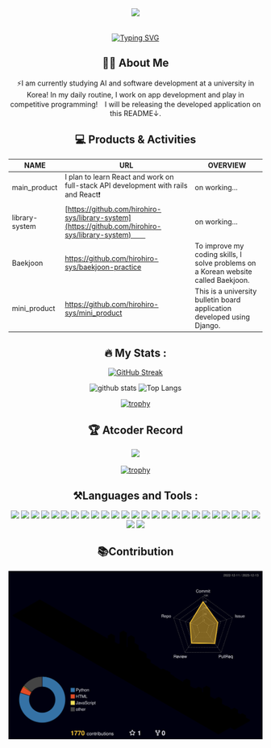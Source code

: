 <div id="header" align="center">


<img src="https://media.giphy.com/media/du3J3cXyzhj75IOgvA/giphy.gif" width="160" />

<br>

<img src="https://komarev.com/ghpvc/?username=hirohiro-sys&style=flat-square&color=blue" alt=""/>

<a href="https://git.io/typing-svg"><img src="https://readme-typing-svg.demolab.com?font=Fira+Code&pause=1000&color=31F738&random=false&width=600&lines=Hello+there.+I`m+hirohiro-sys!+Have+a+nice+day+⭐️" alt="Typing SVG" /></a> 

## 🧑‍💻 About Me

⚡️I am currently studying AI and software development at a university in  Korea! In my daily routine, I work on app development and play in competitive programming!　I will be releasing the developed application on this README↓.


## 💻 Products & Activities

| NAME | URL | OVERVIEW
| --- | --- | -- |
| main_product | I plan to learn React and work on full-stack API development with rails and React❗️ | on working...
| library-system | [https://github.com/hirohiro-sys/library-system](https://github.com/hirohiro-sys/library-system)　　| on working...
| Baekjoon | https://github.com/hirohiro-sys/baekjoon-practice | To improve my coding skills, I solve problems on a Korean website called Baekjoon.
| mini_product | https://github.com/hirohiro-sys/mini_product | This is a university bulletin board application developed using Django.








## 🔥 My Stats :



<!-- [![Solved.ac
프로필](http://mazassumnida.wtf/api/v2/generate_badge?boj=katohiro22)](https://solved.ac/{handle})

[![Solved.ac
프로필](http://mazassumnida.wtf/api/mini/generate_badge?boj=katohiro22)](https://solved.ac/{handle}) 
-->



<p align="center"> 

[![GitHub Streak](https://streak-stats.demolab.com?user=hirohiro-sys&theme=tokyonight&hide_border=%E9%96%93%E9%81%95%E3%81%84)](https://git.io/streak-stats)

<img alt="github stats" height="150px" src="https://github-readme-stats.vercel.app/api?username=hirohiro-sys&theme=dark&show_icons=true" /> 


<img alt="Top Langs" height="150px" src="https://github-readme-stats.vercel.app/api/top-langs/?username=hirohiro-sys&layout=compact&theme=vision-friendly-dark" /> 
 



</p>


 [![trophy](https://github-profile-trophy.vercel.app/?username=hirohiro-sys&theme=matrix)](https://github.com/ryo-ma/github-profile-trophy)

## 🏆 Atcoder Record

 <a href="https://atcoder.jp/users/hiroking333" target="_blank" title="hiroking333"><img src="https://img.shields.io/endpoint?url=https%3A%2F%2Fatcoder-badges.now.sh%2Fapi%2Fatcoder%2Fjson%2Fhiroking333" /></a>


 [![trophy](https://atcoder-trophies.vercel.app/api/v1/atcoder?username=hiroking333&theme=buddhism)](https://github.com/ryo-ma/github-profile-trophy)
 


##  ⚒️Languages and Tools :

<div align="center">
 <img src="https://img.shields.io/badge/Python-3776AB?style=for-the-badge&logo=python&logoColor=white" />
 <img src="https://img.shields.io/badge/Django-092E20?style=for-the-badge&logo=django&logoColor=white" />
 <img src="https://img.shields.io/badge/JavaScript-F7DF1E?style=for-the-badge&logo=JavaScript&logoColor=white" />
 <img src="https://img.shields.io/badge/TypeScript-007ACC?style=for-the-badge&logo=typescript&logoColor=white" />
 <img src="https://img.shields.io/badge/HTML-239120?style=for-the-badge&logo=html5&logoColor=white" />
 <img src="https://img.shields.io/badge/CSS-239120?&style=for-the-badge&logo=css3&logoColor=white" />
 <img src="https://img.shields.io/badge/Bootstrap-563D7C?style=for-the-badge&logo=bootstrap&logoColor=white"/>
 <img src="https://img.shields.io/badge/React-20232A?style=for-the-badge&logo=react&logoColor=61DAFB" />
 <img src="https://img.shields.io/badge/Ruby-CC342D?style=for-the-badge&logo=ruby&logoColor=white" />
 <img src="https://img.shields.io/badge/Ruby_on_Rails-CC0000?style=for-the-badge&logo=ruby-on-rails&logoColor=white"/>
 <img src="https://img.shields.io/badge/PostgreSQL-316192?style=for-the-badge&logo=postgresql&logoColor=white" />
 <img src="https://img.shields.io/badge/SQLite-07405E?style=for-the-badge&logo=sqlite&logoColor=white" />
 <img src="https://img.shields.io/badge/Amazon_AWS-232F3E?style=for-the-badge&logo=amazon-aws&logoColor=white" />
 <img src="https://img.shields.io/badge/C%2B%2B-00599C?style=for-the-badge&logo=c%2B%2B&logoColor=white" />
 <img src="https://img.shields.io/badge/Java-ED8B00?style=for-the-badge&logo=openjdk&logoColor=white" />
 <img src="https://img.shields.io/badge/R-276DC3?style=for-the-badge&logo=r&logoColor=white" />
 <img src="https://img.shields.io/badge/docker-%230db7ed.svg?style=for-the-badge&logo=docker&logoColor=white" />
 <img src="https://img.shields.io/badge/GIT-E44C30?style=for-the-badge&logo=git&logoColor=white" />
 <img src="https://img.shields.io/badge/GitHub-100000?style=for-the-badge&logo=github&logoColor=white" />
 <img src="https://img.shields.io/badge/Visual_Studio_Code-0078D4?style=for-the-badge&logo=visual%20studio%20code&logoColor=white" />
 <img src="https://img.shields.io/badge/Linux-FCC624?style=for-the-badge&logo=linux&logoColor=black" />
 <img src="https://img.shields.io/badge/GitHub_Actions-2088FF?style=for-the-badge&logo=github-actions&logoColor=white" />
 <img src="https://img.shields.io/badge/Codesandbox-000000?style=for-the-badge&logo=CodeSandbox&logoColor=white" />
 <img src="https://img.shields.io/badge/Colab-F9AB00?style=for-the-badge&logo=googlecolab&color=525252" />
 <img src="https://img.shields.io/badge/PyCharm-000000.svg?&style=for-the-badge&logo=PyCharm&logoColor=white" /> 
 <img src="https://img.shields.io/badge/eslint-3A33D1?style=for-the-badge&logo=eslint&logoColor=white" />
 <img src="https://img.shields.io/badge/Notion-%23000000.svg?style=for-the-badge&logo=notion&logoColor=white" />
 
  
</div>  


## 📚Contribution
![](./profile-3d-contrib/profile-night-rainbow.svg)



　
